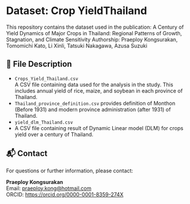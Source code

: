 # Dataset: Crop YieldThailand

This repository contains the dataset used in the publication:
A Century of Yield Dynamics of Major Crops in Thailand: Regional Patterns of Growth, Stagnation, and Climate Sensitivity
Authorship: Praeploy Kongsurakan, Tomomichi Kato, Li Xinli, Tatsuki Nakagawa, Azusa Suzuki


## 📂 File Description

- `Crops_Yield_Thailand.csv`  
  A CSV file containing data used for the analysis in the study. This includes annual yield of rice, maize, and soybean in each province of Thailand.
- `Thailand_province_definition.csv` provides definition of Monthon (Before 1931) and modern province administration (after 1931) of Thailand.
- `yield_dlm_Thailand.csv`
- A CSV file containing result of Dynamic Linear model (DLM) for crops yield over a century of Thailand.

## 📬 Contact

For questions or further information, please contact:

**Praeploy Kongsurakan**    
Email: praeploy.kong@hotmail.com  
ORCID: https://orcid.org/0000-0001-8359-274X

